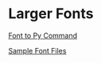 # Larger Fonts

[Font to Py Command](https://github.com/peterhinch/micropython-font-to-py)


[Sample Font Files](https://github.com/peterhinch/micropython-nano-gui/tree/master/gui/fonts)
